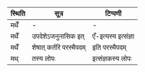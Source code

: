 | स्थिति | सूत्र | टिप्पणी |
| ----- | ------- | ------ |
| मथेँ | - | - |
| मथेँ | उपदेशेऽजनुनासिक इत् | एँ-इत्यस्य इत्संज्ञा |
| मथेँ | शेषात् कर्तरि परस्मैपदम् | इति परस्मैपदम् |
| मथ् | तस्य लोपः | इत्संज्ञकस्य लोपः |

